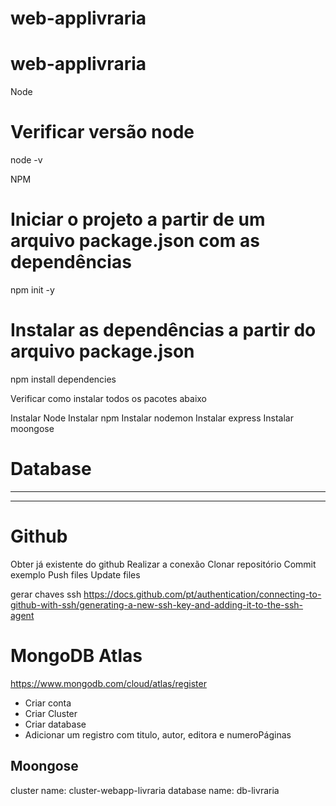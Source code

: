 # web-applivraria

# web-applivraria

Node

# Verificar versão node
node -v

NPM

# Iniciar o projeto a partir de um arquivo package.json com as dependências
npm init -y

# Instalar as dependências a partir do arquivo package.json
npm install dependencies

Verificar como instalar todos os pacotes abaixo

Instalar Node
Instalar npm
Instalar nodemon
Instalar express
Instalar moongose

# Database
---

---

# Github

Obter já existente do github
Realizar a conexão
Clonar repositório
Commit exemplo
Push files
Update files

gerar chaves ssh
https://docs.github.com/pt/authentication/connecting-to-github-with-ssh/generating-a-new-ssh-key-and-adding-it-to-the-ssh-agent


# MongoDB Atlas

https://www.mongodb.com/cloud/atlas/register

- Criar conta
- Criar Cluster
- Criar database
- Adicionar um registro com titulo, autor, editora e numeroPáginas

## Moongose

cluster name:   cluster-webapp-livraria
database name:  db-livraria
